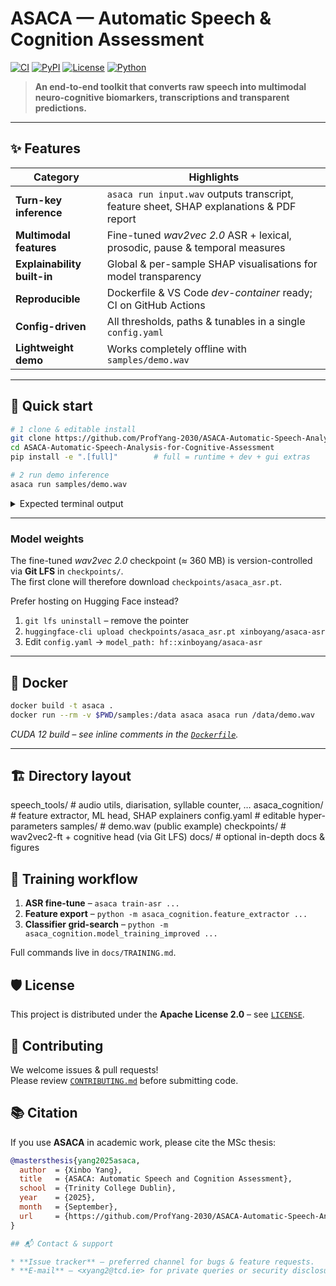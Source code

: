 # ASACA — Automatic Speech & Cognition Assessment  
[![CI](https://github.com/ProfYang-2030/ASACA-Automatic-Speech-Analysis-for-Cognitive-Assessment/actions/workflows/ci.yml/badge.svg)](../../actions) 
[![PyPI](https://img.shields.io/pypi/v/asaca?logo=pypi)](https://pypi.org/project/asaca/) 
[![License](https://img.shields.io/github/license/ProfYang-2030/ASACA-Automatic-Speech-Analysis-for-Cognitive-Assessment)](LICENSE) 
[![Python](https://img.shields.io/badge/python-3.10%2B-blue)](#)

> **An end-to-end toolkit that converts raw speech into multimodal neuro-cognitive biomarkers, transcriptions and transparent predictions.**

---

## ✨ Features
| Category | Highlights |
|----------|------------|
| **Turn-key inference** | `asaca run input.wav` outputs transcript, feature sheet, SHAP explanations & PDF report |
| **Multimodal features** | Fine-tuned *wav2vec 2.0* ASR + lexical, prosodic, pause & temporal measures |
| **Explainability built-in** | Global & per-sample SHAP visualisations for model transparency |
| **Reproducible** | Dockerfile & VS Code *dev-container* ready; CI on GitHub Actions |
| **Config-driven** | All thresholds, paths & tunables in a single `config.yaml` |
| **Lightweight demo** | Works completely offline with `samples/demo.wav` |

---

## 🚀 Quick start

```bash
# 1 clone & editable install
git clone https://github.com/ProfYang-2030/ASACA-Automatic-Speech-Analysis-for-Cognitive-Assessment.git
cd ASACA-Automatic-Speech-Analysis-for-Cognitive-Assessment
pip install -e ".[full]"        # full = runtime + dev + gui extras

# 2 run demo inference
asaca run samples/demo.wav
```

<details>
<summary>Expected terminal output</summary>

```text
───────────────────────────────
Transcription WER   : 4.8 %
Syllable rate       : 4.2 Hz
Mean pause duration : 0.55 s
Prediction          : MCI   (p = 0.69)
Full report         : reports/demo.pdf
```
</details>

---

### Model weights

The fine-tuned *wav2vec 2.0* checkpoint (≈ 360 MB) is version-controlled via **Git LFS** in `checkpoints/`.  
The first clone will therefore download `checkpoints/asaca_asr.pt`.

Prefer hosting on Hugging Face instead?

1. `git lfs uninstall` – remove the pointer  
2. `huggingface-cli upload checkpoints/asaca_asr.pt xinboyang/asaca-asr`  
3. Edit `config.yaml` → `model_path: hf::xinboyang/asaca-asr`

---

## 🐳 Docker

```bash
docker build -t asaca .
docker run --rm -v $PWD/samples:/data asaca asaca run /data/demo.wav
```

*CUDA 12 build – see inline comments in the [`Dockerfile`](Dockerfile).*

---

## 🏗️ Directory layout


speech_tools/               # audio utils, diarisation, syllable counter, …
asaca_cognition/            # feature extractor, ML head, SHAP explainers
config.yaml                 # editable hyper-parameters
samples/                    # demo.wav (public example)
checkpoints/                # wav2vec2-ft + cognitive head (via Git LFS)
docs/                       # optional in-depth docs & figures


## 📖 Training workflow

1. **ASR fine-tune** – `asaca train-asr ...`
2. **Feature export** – `python -m asaca_cognition.feature_extractor ...`
3. **Classifier grid-search** – `python -m asaca_cognition.model_training_improved ...`

Full commands live in `docs/TRAINING.md`.


## 🛡️ License

This project is distributed under the **Apache License 2.0** – see [`LICENSE`](LICENSE).


## 🤝 Contributing

We welcome issues & pull requests!  
Please review [`CONTRIBUTING.md`](CONTRIBUTING.md) before submitting code.


## 📚 Citation

If you use **ASACA** in academic work, please cite the MSc thesis:

```bibtex
@mastersthesis{yang2025asaca,
  author  = {Xinbo Yang},
  title   = {ASACA: Automatic Speech and Cognition Assessment},
  school  = {Trinity College Dublin},
  year    = {2025},
  month   = {September},
  url     = {https://github.com/ProfYang-2030/ASACA-Automatic-Speech-Analysis-for-Cognitive-Assessment}
}

## 📬 Contact & support

* **Issue tracker** – preferred channel for bugs & feature requests.  
* **E-mail** – <xyang2@tcd.ie> for private queries or security disclosures.

